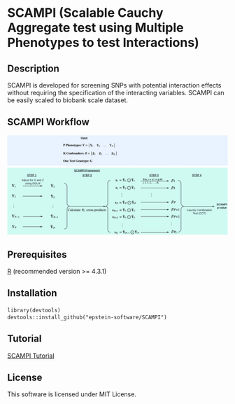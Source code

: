 # SCAMPI (Scalable Cauchy Aggregate test using Multiple Phenotypes to test Interactions)

## Description
SCAMPI is developed for screening SNPs with potential interaction effects without requiring the specification of the interacting variables. SCAMPI can be easily scaled to biobank scale dataset.

## SCAMPI Workflow

![SCAMPI Workflow](docs/SCAMPI_WORKFLOW.png)

## Prerequisites
<a href="https://www.r-project.org">R</a> (recommended version >= 4.3.1)

## Installation

```
library(devtools)
devtools::install_github("epstein-software/SCAMPI")
```

## Tutorial
<a href="https://rpubs.com/shijbian/SCAMPI_Tutorial">SCAMPI Tutorial</a>

## License
This software is licensed under MIT License.

